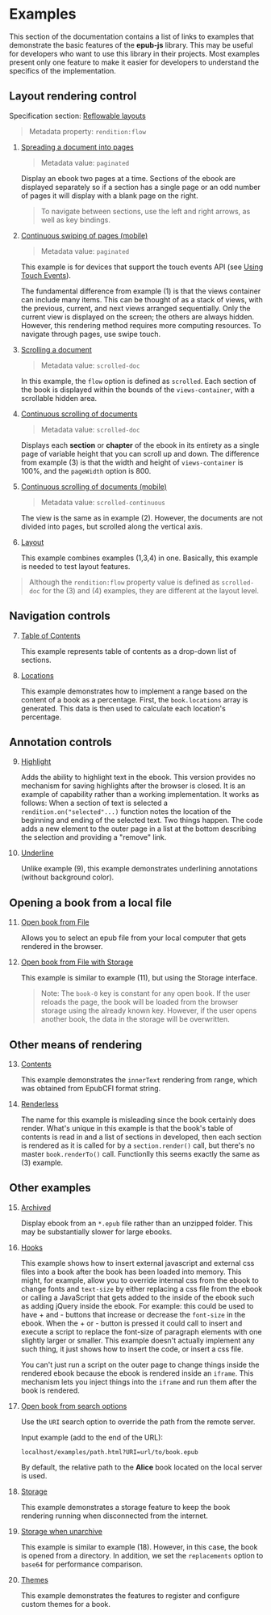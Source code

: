 # Examples

This section of the documentation contains a list of links to examples that demonstrate the basic features of the **epub-js** library. This may be useful for developers who want to use this library in their projects. Most examples present only one feature to make it easier for developers to understand the specifics of the implementation.

## Layout rendering control

Specification section: [Reflowable layouts](https://www.w3.org/TR/epub/#flow)

>Metadata property: `rendition:flow`

1. [Spreading a document into pages](paginated.html)

    >Metadata value: `paginated`
    
    Display an ebook two pages at a time. Sections of the ebook are displayed separately so if a section has a single page or an odd number of pages it will display with a blank page on the right.

    >To navigate between sections, use the left and right arrows, as well as key bindings.

2. [Continuous swiping of pages (mobile)](paginated-continuous.html)

    >Metadata value: `paginated`

    This example is for devices that support the touch events API (see [Using Touch Events](https://developer.mozilla.org/en-US/docs/Web/API/Touch_events/Using_Touch_Events)).

    The fundamental difference from example (1) is that the views container can include many items. This can be thought of as a stack of views, with the previous, current, and next views arranged sequentially. Only the current view is displayed on the screen; the others are always hidden. However, this rendering method requires more computing resources. To navigate through pages, use swipe touch.

3. [Scrolling a document](scrolled.html)

    >Metadata value: `scrolled-doc`

    In this example, the `flow` option is defined as `scrolled`. Each section of the book is displayed within the bounds of the `views-container`, with a scrollable hidden area.

4. [Continuous scrolling of documents](scrolled-doc.html)

    >Metadata value: `scrolled-doc`

    Displays each **section** or **chapter** of the ebook in its entirety as a single page of variable height that you can scroll up and down. The difference from example (3) is that the width and height of `views-container` is 100%, and the `pageWidth` option is 800.

5. [Continuous scrolling of documents (mobile)](scrolled-continuous.html)

    >Metadata value: `scrolled-continuous`

    The view is the same as in example (2). However, the documents are not divided into pages, but scrolled along the vertical axis.

6. [Layout](layout.html)

    This example combines examples (1,3,4) in one. Basically, this example is needed to test layout features.

>Although the `rendition:flow` property value is defined as `scrolled-doc` for the (3) and (4) examples, they are different at the layout level.

## Navigation controls

7. [Table of Contents](toc.html)

    This example represents table of contents as a drop-down list of sections.

8. [Locations](locations.html)

    This example demonstrates how to implement a range based on the content of a book as a percentage. First, the `book.locations` array is generated. This data is then used to calculate each location's percentage.

## Annotation controls

9. [Highlight](annotations-highlight.html)

    Adds the ability to highlight text in the ebook. This version provides no mechanism for saving highlights after the browser is closed. It is an example of capability rather than a working implementation. It works as follows: When a section of text is selected a `rendition.on("selected"...)` function notes the location of the beginning and ending of the selected text. Two things happen. The code adds a new element to the outer page in a list at the bottom describing the selection and providing a "remove" link.

10. [Underline](annotations-underline.html)

    Unlike example (9), this example demonstrates underlining annotations (without background color).

## Opening a book from a local file

11. [Open book from File](input.html)

    Allows you to select an epub file from your local computer that gets rendered in the browser.

12. [Open book from File with Storage](input-with-storage.html)

    This example is similar to example (11), but using the Storage interface.

    >Note: The `book-0` key is constant for any open book. If the user reloads the page, the book will be loaded from the browser storage using the already known key. However, if the user opens another book, the data in the storage will be overwritten.

## Other means of rendering

13. [Contents](contents.html)

    This example demonstrates the `innerText` rendering from range, which was obtained from EpubCFI format string.

14. [Renderless](renderless.html)

    The name for this example is misleading since the book certainly does render. What's unique in this example is that the book's table of contents is read in and a list of sections in developed, then each section is rendered as it is called for by a `section.render()` call, but there's no master `book.renderTo()` call. Functionlly this seems exactly the same as (3) example.

## Other examples

15. [Archived](archived.html)

    Display ebook from an `*.epub` file rather than an unzipped folder. This may be substantially slower for large ebooks.

16. [Hooks](hooks.html)

    This example shows how to insert external javascript and external css files into a book after the book has been loaded into memory. This might, for example, allow you to override internal css from the ebook to change fonts and `text-size` by either replacing a css file from the ebook or calling a JavaScript that gets added to the inside of the ebook such as adding jQuery inside the ebook. For example: this could be used to have + and - buttons that increase or decrease the `font-size` in the ebook. When the + or - button is pressed it could call to insert and execute a script to replace the font-size of paragraph elements with one slightly larger or smaller. This example doesn't actually implement any such thing, it just shows how to insert the code, or insert a css file.

    You can't just run a script on the outer page to change things inside the rendered ebook because the ebook is rendered inside an `iframe`. This mechanism lets you inject things into the `iframe` and run them after the book is rendered.

17. [Open book from search options](path.html)

    Use the `URI` search option to override the path from the remote server.

    Input example (add to the end of the URL):

    ```
    localhost/examples/path.html?URI=url/to/book.epub
    ```

    By default, the relative path to the **Alice** book located on the local server is used.

18. [Storage](storage.html)

    This example demonstrates a storage feature to keep the book rendering running when disconnected from the internet.

19. [Storage when unarchive](storage-when-unarchive.html)

    This example is similar to example (18). However, in this case, the book is opened from a directory. In addition, we set the `replacements` option to `base64` for performance comparison.

20. [Themes](themes.html)

    This example demonstrates the features to register and configure custom themes for a book.